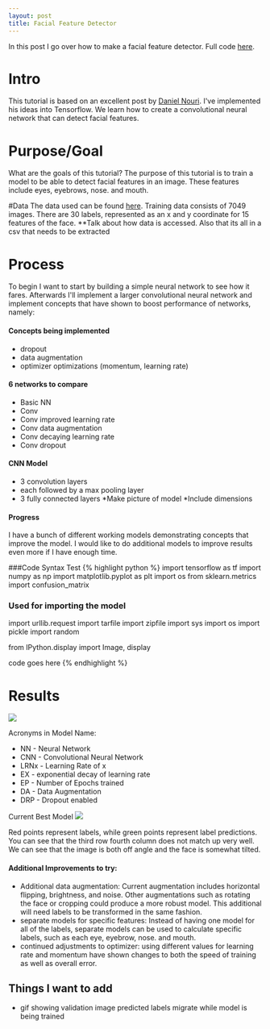 ```yaml
---
layout: post
title: Facial Feature Detector
---
```


In this post I go over how to make a facial feature detector. Full code [here](https://github.com/sdeck51/CNNTutorials/blob/master/7.%20FacialFeatureDetection_Tutorial/FaceDetector.ipynb).

# Intro
This tutorial is based on an excellent post by [Daniel Nouri](http://danielnouri.org/notes/2014/12/17/using-convolutional-neural-nets-to-detect-facial-keypoints-tutorial/#dropout). I've implemented his ideas into Tensorflow. We learn how to create a convolutional neural network that can detect facial features.

# Purpose/Goal
What are the goals of this tutorial?
The purpose of this tutorial is to train a model to be able to detect facial features in an image. These features include eyes, eyebrows, nose. and mouth. 

#Data
The data used can be found [here](https://www.kaggle.com/c/facial-keypoints-detection/data). Training data consists of 7049 images. There are 30 labels, represented as an x and y coordinate for 15 features of the face. **Talk about how data is accessed. Also that its all in a csv that needs to be extracted

# Process
To begin I want to start by building a simple neural network to see how it fares. Afterwards I'll implement a larger convolutional neural network and implement concepts that have shown to boost performance of networks, namely:
#### Concepts being implemented
- dropout
- data augmentation
- optimizer optimizations (momentum, learning rate)

#### 6 networks to compare
- Basic NN
- Conv
- Conv improved learning rate
- Conv data augmentation
- Conv decaying learning rate
- Conv dropout

#### CNN Model
- 3 convolution layers
- each followed by a max pooling layer
- 3 fully connected layers
*Make picture of model
*Include dimensions

#### Progress
I have a bunch of different working models demonstrating concepts that improve the model. I would like to do additional models to improve results even more if I have enough time.

###Code Syntax Test
{% highlight python %}
import tensorflow as tf
import numpy as np
import matplotlib.pyplot as plt
import os
from sklearn.metrics import confusion_matrix

### Used for importing the model
import urllib.request
import tarfile
import zipfile
import sys
import os
import pickle
import random

from IPython.display import Image, display

code goes here
{% endhighlight %}

# Results
![](http://i.imgur.com/qMv2z9k.png)

Acronyms in Model Name: 
- NN - Neural Network
- CNN - Convolutional Neural Network
- LRNx - Learning Rate of x
- EX - exponential decay of learning rate
- EP - Number of Epochs trained
- DA - Data Augmentation
- DRP - Dropout enabled

Current Best Model
![](http://i.imgur.com/y1EbHby.png)

Red points represent labels, while green points represent label predictions. You can see that the third row fourth column does not match up very well. We can see that the image is both off angle and the face is somewhat tilted.

####  Additional Improvements to try: 
- Additional data augmentation: Current augmentation includes horizontal flipping, brightness, and noise. Other augmentations such as rotating the face or cropping could produce a more robust model. This additional will need labels to be transformed in the same fashion.
- separate models for specific features: Instead of having one model for all of the labels, separate models can be used to calculate specific labels, such as each eye, eyebrow, nose. and mouth. 
- continued adjustments to optimizer: using different values for learning rate and momentum have shown changes to both the speed of training as well as overall error. 

## Things I want to add
- gif showing validation image predicted labels migrate while model is being trained
